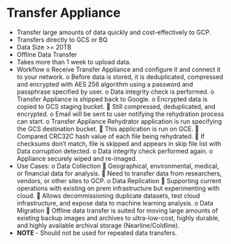 # Transfer Appliance

-	Transfer large amounts of data quickly and cost-effectively to GCP.
-	Transfers directly to GCS or BQ
-	Data Size >= 20TB
-	Offline Data Transfer
-	Takes more than 1 week to upload data.
-	Workflow
o	Receive Transfer Appliance and configure it and connect it to your network.
o	Before data is stored, it is deduplicated, compressed and encrypted with AES 256 algorithm using a password and passphrase specified by user.
o	Data integrity check is performed.
o	Transfer Appliance is shipped back to Google.
o	Encrypted data is copied to GCS staging bucket.
	Still compressed, deduplicated, and encrypted.
o	Email will be sent to user notifying the rehydration process can start.
o	Transfer Appliance Rehydrator application is run specifying the GCS destination bucket.
	This application is run on GCE.
	Compared CRC32C hash value of each file being rehydrated.
	If checksums don’t match, file is skipped and appears in skip file list with Data corruption detected.
o	Data integrity check performed again.
o	Appliance securely wiped and re-imaged.
-	Use Cases:
o	Data Collection
	Geographical, environmental, medical, or financial data for analysis.
	Need to transfer data from researchers, vendors, or other sites to GCP.
o	Data Replication
	Supporting current operations with existing on prem infrastructure but experimenting with cloud.
	Allows decommissioning duplicate datasets, test cloud infrastructure, and expose data to machine learning analysis.
o	Data Migration
	Offline data transfer is suited for moving large amounts of existing backup images and archives to ultra-low-cost, highly durable, and highly available archival storage (Nearline/Coldline).
-	**NOTE** - Should not be used for repeated data transfers.

